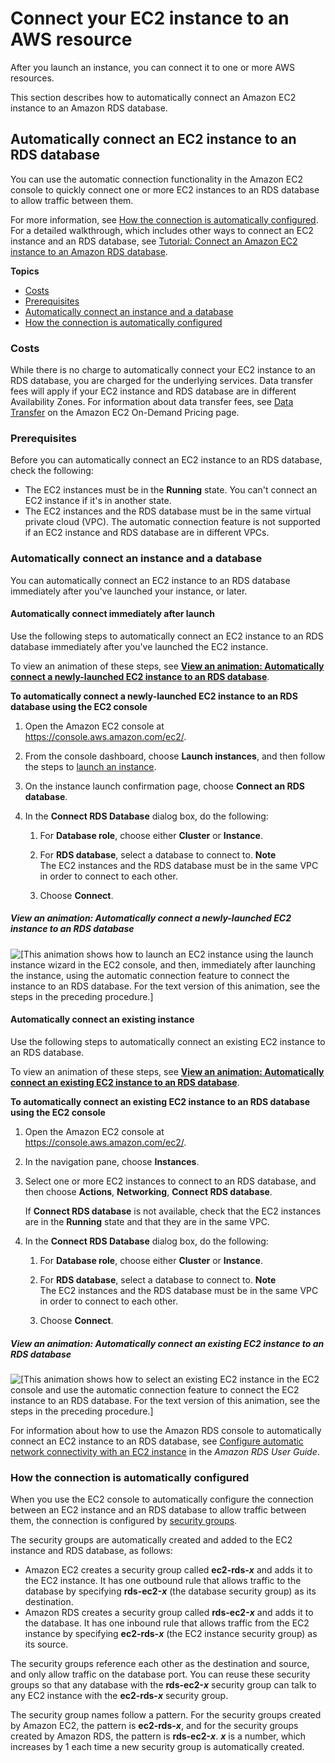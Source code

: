 # Connect your EC2 instance to an AWS resource<a name="connect-instance-to-resources"></a>

After you launch an instance, you can connect it to one or more AWS resources\.

This section describes how to automatically connect an Amazon EC2 instance to an Amazon RDS database\. 

## Automatically connect an EC2 instance to an RDS database<a name="connect-ec2-instance-to-rds-database"></a>

You can use the automatic connection functionality in the Amazon EC2 console to quickly connect one or more EC2 instances to an RDS database to allow traffic between them\.

For more information, see [How the connection is automatically configured](#how-traffic-is-enabled-between-instance-and-database)\. For a detailed walkthrough, which includes other ways to connect an EC2 instance and an RDS database, see [Tutorial: Connect an Amazon EC2 instance to an Amazon RDS database](tutorial-connect-ec2-instance-to-rds-database.md)\.

**Topics**
+ [Costs](#costs)
+ [Prerequisites](#prerequisites)
+ [Automatically connect an instance and a database](#automatically-connect-instance-and-database)
+ [How the connection is automatically configured](#how-traffic-is-enabled-between-instance-and-database)

### Costs<a name="costs"></a>

While there is no charge to automatically connect your EC2 instance to an RDS database, you are charged for the underlying services\. Data transfer fees will apply if your EC2 instance and RDS database are in different Availability Zones\. For information about data transfer fees, see [Data Transfer](http://aws.amazon.com/ec2/pricing/on-demand/#Data_Transfer) on the Amazon EC2 On\-Demand Pricing page\.

### Prerequisites<a name="prerequisites"></a>

Before you can automatically connect an EC2 instance to an RDS database, check the following:
+ The EC2 instances must be in the **Running** state\. You can't connect an EC2 instance if it's in another state\.
+ The EC2 instances and the RDS database must be in the same virtual private cloud \(VPC\)\. The automatic connection feature is not supported if an EC2 instance and RDS database are in different VPCs\.

### Automatically connect an instance and a database<a name="automatically-connect-instance-and-database"></a>

You can automatically connect an EC2 instance to an RDS database immediately after you've launched your instance, or later\.

#### Automatically connect immediately after launch<a name="automatically-connect-instance-and-database-after-launch"></a>

Use the following steps to automatically connect an EC2 instance to an RDS database immediately after you've launched the EC2 instance\.

To view an animation of these steps, see **[View an animation: Automatically connect a newly\-launched EC2 instance to an RDS database](#automatically-connect-ec2-rds-after-launch)**\.

**To automatically connect a newly\-launched EC2 instance to an RDS database using the EC2 console**

1. Open the Amazon EC2 console at [https://console\.aws\.amazon\.com/ec2/](https://console.aws.amazon.com/ec2/)\.

1. From the console dashboard, choose **Launch instances**, and then follow the steps to [launch an instance](ec2-launch-instance-wizard.md#liw-quickly-launch-instance)\.

1. On the instance launch confirmation page, choose **Connect an RDS database**\.

1. In the **Connect RDS Database** dialog box, do the following:

   1. For **Database role**, choose either **Cluster** or **Instance**\.

   1. For **RDS database**, select a database to connect to\.
**Note**  
The EC2 instances and the RDS database must be in the same VPC in order to connect to each other\.

   1. Choose **Connect**\.

##### View an animation: Automatically connect a newly\-launched EC2 instance to an RDS database<a name="automatically-connect-ec2-rds-after-launch"></a>

![\[This animation shows how to launch an EC2 instance using the launch instance wizard in the EC2 console, and then, immediately after launching the instance, using the automatic connection feature to connect the instance to an RDS database. For the text version of this animation, see the steps in the preceding procedure.\]](http://docs.aws.amazon.com/AWSEC2/latest/WindowsGuide/images/automatically-connect-ec2-rds-after-launch.gif)

#### Automatically connect an existing instance<a name="automatically-connect-instance-and-database-later"></a>

Use the following steps to automatically connect an existing EC2 instance to an RDS database\.

To view an animation of these steps, see **[View an animation: Automatically connect an existing EC2 instance to an RDS database](#automatically-connect-ec2-rds-later)**\.

**To automatically connect an existing EC2 instance to an RDS database using the EC2 console**

1. Open the Amazon EC2 console at [https://console\.aws\.amazon\.com/ec2/](https://console.aws.amazon.com/ec2/)\.

1. In the navigation pane, choose **Instances**\.

1. Select one or more EC2 instances to connect to an RDS database, and then choose **Actions**, **Networking**, **Connect RDS database**\.

   If **Connect RDS database** is not available, check that the EC2 instances are in the **Running** state and that they are in the same VPC\.

1. In the **Connect RDS Database** dialog box, do the following:

   1. For **Database role**, choose either **Cluster** or **Instance**\.

   1. For **RDS database**, select a database to connect to\.
**Note**  
The EC2 instances and the RDS database must be in the same VPC in order to connect to each other\.

   1. Choose **Connect**\.

##### View an animation: Automatically connect an existing EC2 instance to an RDS database<a name="automatically-connect-ec2-rds-later"></a>

![\[This animation shows how to select an existing EC2 instance in the EC2 console and use the automatic connection feature to connect the EC2 instance to an RDS database. For the text version of this animation, see the steps in the preceding procedure.\]](http://docs.aws.amazon.com/AWSEC2/latest/WindowsGuide/images/automatically-connect-ec2-rds-later.gif)

For information about how to use the Amazon RDS console to automatically connect an EC2 instance to an RDS database, see [Configure automatic network connectivity with an EC2 instance](https://docs.aws.amazon.com/AmazonRDS/latest/UserGuide/USER_CreateDBInstance.html#USER_CreateDBInstance.Prerequisites.VPC.Automatic) in the *Amazon RDS User Guide*\.

### How the connection is automatically configured<a name="how-traffic-is-enabled-between-instance-and-database"></a>

When you use the EC2 console to automatically configure the connection between an EC2 instance and an RDS database to allow traffic between them, the connection is configured by [security groups](ec2-security-groups.md)\.

The security groups are automatically created and added to the EC2 instance and RDS database, as follows:
+ Amazon EC2 creates a security group called **ec2\-rds\-*x*** and adds it to the EC2 instance\. It has one outbound rule that allows traffic to the database by specifying **rds\-ec2\-*x*** \(the database security group\) as its destination\.
+ Amazon RDS creates a security group called **rds\-ec2\-*x*** and adds it to the database\. It has one inbound rule that allows traffic from the EC2 instance by specifying **ec2\-rds\-*x*** \(the EC2 instance security group\) as its source\.

The security groups reference each other as the destination and source, and only allow traffic on the database port\. You can reuse these security groups so that any database with the **rds\-ec2\-*x*** security group can talk to any EC2 instance with the **ec2\-rds\-*x*** security group\.

The security group names follow a pattern\. For the security groups created by Amazon EC2, the pattern is **ec2\-rds\-*x***, and for the security groups created by Amazon RDS, the pattern is **rds\-ec2\-*x***\. ***x*** is a number, which increases by 1 each time a new security group is automatically created\.
